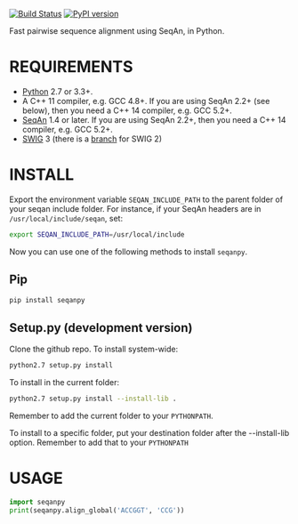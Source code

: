 [![Build Status](https://travis-ci.org/iosonofabio/seqanpy.svg?branch=master)](https://travis-ci.org/iosonofabio/seqanpy)
[![PyPI version](https://badge.fury.io/py/seqanpy.svg)](https://pypi.org/project/seqanpy)

Fast pairwise sequence alignment using SeqAn, in Python.

# REQUIREMENTS
 - [Python](https://www.python.org/) 2.7 or 3.3+.
 - A C++ 11 compiler, e.g. GCC 4.8+. If you are using SeqAn 2.2+ (see below), then you need a C++ 14 compiler, e.g. GCC 5.2+.
 - [SeqAn](http://www.seqan.de/) 1.4 or later. If you are using SeqAn 2.2+, then you need a C++ 14 compiler, e.g. GCC 5.2+.
 - [SWIG](http://www.swig.org/) 3 (there is a [branch](https://github.com/iosonofabio/seqanpy/tree/swig2) for SWIG 2)

# INSTALL
Export the environment variable `SEQAN_INCLUDE_PATH` to the parent folder of your seqan include folder. For instance, if your SeqAn headers are in `/usr/local/include/seqan`, set:

```sh
export SEQAN_INCLUDE_PATH=/usr/local/include
```

Now you can use one of the following methods to install `seqanpy`.

## Pip
```sh
pip install seqanpy
```

## Setup.py (development version)
Clone the github repo. To install system-wide:

```sh
python2.7 setup.py install
```

To install in the current folder:

```sh
python2.7 setup.py install --install-lib .
```

Remember to add the current folder to your `PYTHONPATH`.

To install to a specific folder, put your destination folder
after the --install-lib option. Remember to add that to your
`PYTHONPATH`

# USAGE
```python
import seqanpy
print(seqanpy.align_global('ACCGGT', 'CCG'))
```
